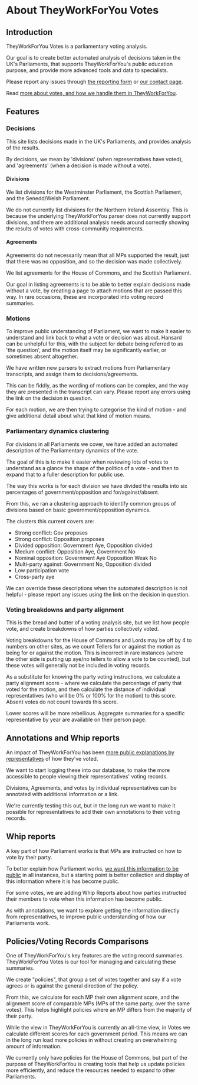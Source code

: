 # About TheyWorkForYou Votes

## Introduction

TheyWorkForYou Votes is a parliamentary voting analysis.

Our goal is to create better automated analysis of decisions taken in the UK's Parliaments, that supports TheyWorkForYou's public education purpose, and provide more advanced tools and data to specialists. 

Please report any issues through [the reporting form](https://survey.alchemer.com/s3/8114572/TheyWorkForYou-Votes-issue-reporting) or [our contact page](https://www.theyworkforyou.com/contact/).

Read [more about votes, and how we handle them in TheyWorkForYou](https://www.theyworkforyou.com/voting-information/).

## Features

### Decisions

This site lists decisions made in the UK's Parliaments, and provides analysis of the results.

By decisions, we mean by 'divisions' (when representatives have voted), and 'agreements' (when a decision is made without a vote).

#### Divisions

We list divisions for the Westminster Parliament, the Scottish Parliament, and the Senedd/Welsh Parliament.

We do not currently list divisions for the Northern Ireland Assembly. This is because the underlying TheyWorkForYou parser does not currently support divisions, and there are additional analysis needs around correctly showing the results of votes with cross-community requirements. 

#### Agreements

Agreements do not necessarily mean that all MPs supported the result, just that there was no opposition, and so the decision was made collectively. 

We list agreements for the House of Commons, and the Scottish Parliament.     

Our goal in listing agreements is to be able to better explain decisions made without a vote, by creating a page to attach motions that are passed this way. In rare occasions, these are incorporated into voting record summaries. 

### Motions

To improve public understanding of Parliament, we want to make it easier to understand and link back to what a vote or decision was about. Hansard can be unhelpful for this, with the subject for debate being referred to as 'the question', and the motion itself may be significantly earlier, or sometimes absent altogether. 

We have written new parsers to extract motions from Parliamentary transcripts, and assign them to decisions/agreements.

This can be fiddly, as the wording of motions can be complex, and the way they are presented in the transcript can vary. Please report any errors using the link on the decision in question. 

For each motion, we are then trying to categorise the kind of motion - and give additional detail about what that kind of motion means. 

### Parliamentary dynamics clustering

For divisions in all Parliaments we cover, we have added an automated description of the Parliamentary dynamics of the vote. 

The goal of this is to make it easier when reviewing lots of votes to understand as a glance the shape of the politics of a vote - and then to expand that to a fuller description for public use. 

The way this works is for each division we have divided the results into six percentages of government/opposition and for/against/absent.

From this, we ran a clustering approach to identify common groups of divisions based on basic government/opposition dynamics. 

The clusters this current covers are:

* Strong conflict: Gov proposes
* Strong conflict: Opposition proposes
* Divided opposition: Government Aye, Opposition divided
* Medium conflict: Opposition Aye, Government No
* Nominal opposition: Government Aye Opposition Weak No
* Multi-party against: Government No, Opposition divided
* Low participation vote
* Cross-party aye

We can override these descriptions when the automated description is not helpful - please report any issues using the link on the decision in question.

### Voting breakdowns and party alignment

This is the bread and butter of a voting analysis site, but we list how people vote, and create breakdowns of how parties collectively voted. 

Voting breakdowns for the House of Commons and Lords may be off by 4 to numbers on other sites, as we count Tellers for or against the motion as being for or against the motion. This is incorrect in rare instances (where the other side is putting up aye/no tellers to allow a vote to be counted), but these votes will generally not be included in voting records. 

As a substitute for knowing the party voting instructions, we calculate a party alignment score - where we calculate the percentage of party that voted for the motion, and then calculate the distance of individual representatives (who will be 0% or 100% for the motion) to this score. Absent votes do not count towards this score. 

Lower scores will be more rebellious. Aggregate summaries for a specific representative by year are available on their person page. 

## Annotations and Whip reports

An impact of TheyWorkForYou has been [more public explanations by representatives](https://www.mysociety.org/2023/07/12/guest-post-does-watching-mps-make-them-behave-better/) of how they've voted. 

We want to start logging these into our database, to make the more accessible to people viewing their representatives' voting records.

Divisions, Agreements, and votes by individual representatives can be annotated with additional information or a link. 

We're currently testing this out, but in the long run we want to make it possible for representatives to add their own annotations to their voting records. 

## Whip reports

A key part of how Parliament works is that MPs are instructed on how to vote by their party.

To better explain how Parliament works, [we want this information to be public](https://www.mysociety.org/2022/01/21/the-voting-instructions-parties-give-their-mps-should-be-public/) in all instances, but a starting point is better collection and display of this information where it is has become public.

For some votes, we are adding Whip Reports about how parties instructed their members to vote when this information has become public. 

As with annotations, we want to explore getting the information directly from representatives, to improve public understanding of how our Parliaments work. 

## Policies/Voting Records Comparisons

One of TheyWorkForYou's key features are the voting record summaries. TheyWorkForYou Votes is our tool for managing and calculating these summaries. 

We create "policies", that group a set of votes together and say if a vote agrees or is against the general direction of the policy. 

From this, we calculate for each MP their own alignment score, and the alignment score of comparable MPs (MPs of the same party, over the same votes). This helps highlight policies where an MP differs from the majority of their party. 

While the view in TheyWorkForYou is currently an all-time view, in Votes we calculate different scores for each government period. This means we can in the long run load more policies in without creating an overwhelming amount of information. 

We currently only have policies for the House of Commons, but part of the purpose of TheyWorkForYou is creating tools that help us update policies more efficiently, and reduce the resources needed to expand to other Parliaments.